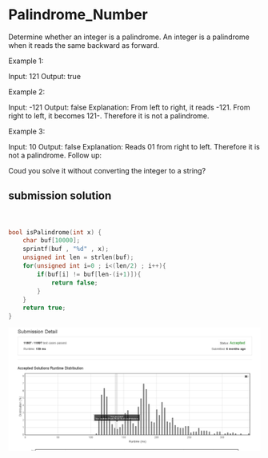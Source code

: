 # Palindrome_Number

Determine whether an integer is a palindrome. An integer is a palindrome when it reads the same backward as forward.

Example 1:

Input: 121
Output: true



Example 2:

Input: -121
Output: false
Explanation: From left to right, it reads -121. From right to left, it becomes 121-. Therefore it is not a palindrome.



Example 3:

Input: 10
Output: false
Explanation: Reads 01 from right to left. Therefore it is not a palindrome.
Follow up:

Coud you solve it without converting the integer to a string?



## submission solution

```c


bool isPalindrome(int x) {
    char buf[10000];
    sprintf(buf , "%d" , x);
    unsigned int len = strlen(buf);
    for(unsigned int i=0 ; i<(len/2) ; i++){
        if(buf[i] != buf[len-(i+1)]){
            return false;
        }
    }
    return true;
}


```

![Palindrome_Number.png](./Palindrome_Number.png)